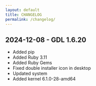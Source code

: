 ```yaml
---
layout: default
title: CHANGELOG
permalink: /changelog/
---
```

## 2024-12-08 - GDL 1.6.20
- Added pip
- Added Ruby 3.11 
- Added Ruby Gems
- Fixed double installer icon in desktop
- Updated system
- Added kernel 6.1.0-28-amd64

